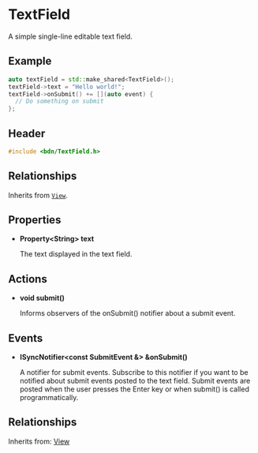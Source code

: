 # TextField

A simple single-line editable text field.

## Example

```C++
auto textField = std::make_shared<TextField>();
textField->text = "Hello world!";
textField->onSubmit() += [](auto event) {
  // Do something on submit
};
```

## Header
```C++
#include <bdn/TextField.h>
```

## Relationships

Inherits from [`View`](view.md).

## Properties

* **Property<String\> text**

	The text displayed in the text field.

## Actions

* **void submit()**

	Informs observers of the onSubmit() notifier about a submit event.

## Events

* **ISyncNotifier<const SubmitEvent &\> &onSubmit()**

	A notifier for submit events. Subscribe to this notifier if you want to be notified about submit events posted to the text field. Submit events are posted when the user presses the Enter key or when submit() is called programmatically.

## Relationships

Inherits from: [View](view.md)

